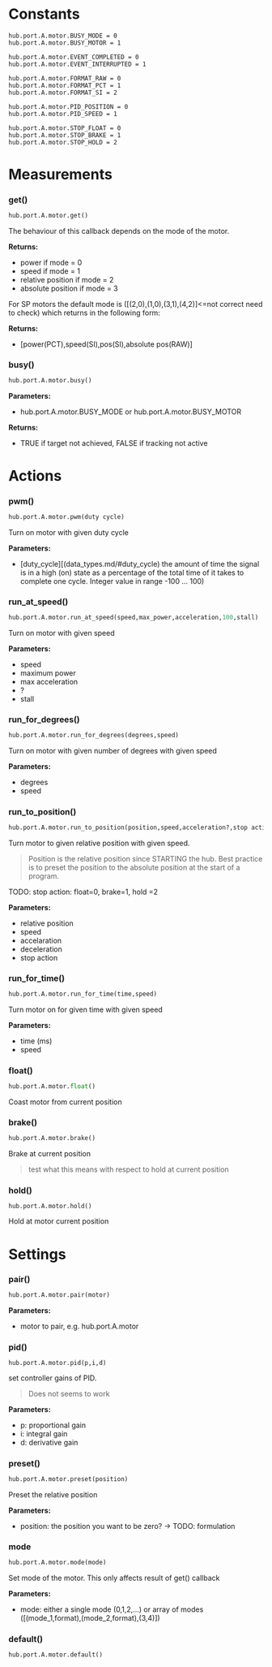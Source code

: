 <style type='text/css'>
.section ul { list-style: none !important; margin-left: 80px; margin-top:-3em;}
.section li { list-style: none !important}
.toctree-l2 a {margin-left: 0em;}
.toctree-l3 {margin-left: 2em;}
h2 {font-size: 125%;}
h2 {font-size: 115%;}
</style>



# Constants

```
hub.port.A.motor.BUSY_MODE = 0
hub.port.A.motor.BUSY_MOTOR = 1
```


```
hub.port.A.motor.EVENT_COMPLETED = 0
hub.port.A.motor.EVENT_INTERRUPTED = 1
```

```
hub.port.A.motor.FORMAT_RAW = 0
hub.port.A.motor.FORMAT_PCT = 1
hub.port.A.motor.FORMAT_SI = 2
```

```
hub.port.A.motor.PID_POSITION = 0
hub.port.A.motor.PID_SPEED = 1
```


```
hub.port.A.motor.STOP_FLOAT = 0
hub.port.A.motor.STOP_BRAKE = 1
hub.port.A.motor.STOP_HOLD = 2
```

# Measurements

## get()

``` python
hub.port.A.motor.get()
```

The behaviour of this callback depends on the mode of the motor. 

__Returns:__

*  power if mode = 0
*  speed if mode = 1
*  relative position if mode = 2
*  absolute position if mode = 3 

For SP motors the default mode is ([(2,0),(1,0),(3,1),(4,2)]<=not correct need to check)
which returns in the following form:

__Returns:__

*  [power(PCT),speed(SI),pos(SI),absolute pos(RAW)] 

## busy()

``` python
hub.port.A.motor.busy()
```

__Parameters:__

*  hub.port.A.motor.BUSY_MODE or hub.port.A.motor.BUSY_MOTOR

__Returns:__

*  TRUE if target not achieved, FALSE if tracking not active

# Actions

## pwm()

``` python
hub.port.A.motor.pwm(duty cycle)
```

Turn on motor with given duty cycle

__Parameters:__

*  [duty_cycle][(data_types.md/#duty_cycle) the amount of time the signal is in a high (on) state as a percentage of the total time of it takes to complete one cycle. Integer value in range -100 ... 100)

## run_at_speed()

``` python
hub.port.A.motor.run_at_speed(speed,max_power,acceleration,100,stall)
```
Turn on motor with given speed

__Parameters:__

*  speed
*  maximum power
*  max acceleration
*  ?
*  stall 

## run_for_degrees()

``` python
hub.port.A.motor.run_for_degrees(degrees,speed)
```
Turn on motor with given number of degrees with given speed

__Parameters:__

*  degrees
*  speed

## run_to_position()

``` python
hub.port.A.motor.run_to_position(position,speed,acceleration?,stop action)
```

Turn motor to given relative position with given speed. 

> Position is the relative position since STARTING the hub. Best practice is to preset the position to the absolute position at the start of a program.

TODO: stop action: float=0,  brake=1, hold =2

__Parameters:__

*  relative position
*  speed
*  accelaration
*  deceleration
*  stop action

## run_for_time()

``` python
hub.port.A.motor.run_for_time(time,speed)
```
Turn motor on for given time with given speed

__Parameters:__

*  time (ms)
*  speed

## float()
``` python
hub.port.A.motor.float()
```
Coast motor from current position

## brake()
  
``` python
hub.port.A.motor.brake()
```
Brake at current position

> test what this means with respect to hold at current position

## hold()

``` python
hub.port.A.motor.hold()
```
Hold at motor current position

# Settings

## pair()

``` python
hub.port.A.motor.pair(motor)
```

__Parameters:__

*  motor to pair, e.g. hub.port.A.motor

## pid()

``` python
hub.port.A.motor.pid(p,i,d)
```
set controller gains of PID. 

> Does not seems to work

__Parameters:__

*  p: proportional gain
*  i: integral gain
*  d: derivative gain

## preset()

``` python
hub.port.A.motor.preset(position)
```
Preset the relative position

__Parameters:__

*  position: the position you want to be zero? -> TODO: formulation

## mode

``` python
hub.port.A.motor.mode(mode)
```
Set mode of the motor. This only affects result of get() callback

__Parameters:__

*  mode: either a single mode (0,1,2,...) or array of modes ([(mode_1,format),(mode_2,format),(3,4)])

## default()

```
hub.port.A.motor.default()
```

